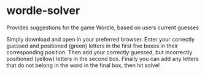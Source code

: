# wordle-solver
Provides suggestions for the game Wordle, based on users current guesses

Simply download and open in your preferred browser. Enter your correctly guessed and positioned (green) letters in the first five boxes in their corresponding position. Then add your correctly guessed, but incorrectly positioned (yellow) letters in the second box. Finally you can add any letters that do not belong in the word in the final box, then hit solve!
